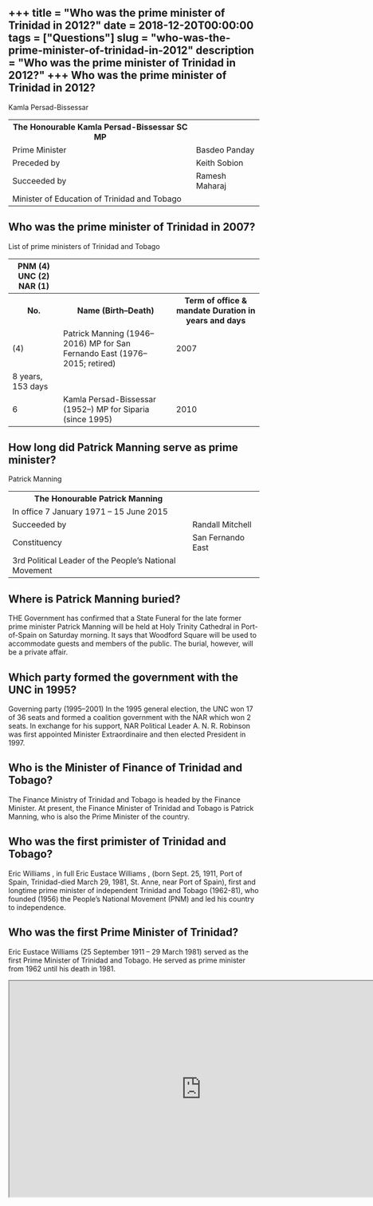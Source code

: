 +++
title = "Who was the prime minister of Trinidad in 2012?"
date = 2018-12-20T00:00:00
tags = ["Questions"]
slug = "who-was-the-prime-minister-of-trinidad-in-2012"
description = "Who was the prime minister of Trinidad in 2012?"
+++
Who was the prime minister of Trinidad in 2012?
-----------------------------------------------

Kamla Persad-Bissessar

<table><tr><th>The Honourable Kamla Persad-Bissessar SC MP</th></tr><tr><td>Prime Minister</td><td>Basdeo Panday</td></tr><tr><td>Preceded by</td><td>Keith Sobion</td></tr><tr><td>Succeeded by</td><td>Ramesh Maharaj</td></tr><tr><td>Minister of Education of Trinidad and Tobago</td></tr></table>

Who was the prime minister of Trinidad in 2007?
-----------------------------------------------

List of prime ministers of Trinidad and Tobago

<table><tr><th>PNM (4) UNC (2) NAR (1)</th></tr><tr><th>No.</th><th>Name (Birth–Death)</th><th>Term of office &amp; mandate Duration in years and days</th></tr><tr><td>(4)</td><td>Patrick Manning (1946–2016) MP for San Fernando East (1976–2015; retired)</td><td>2007</td></tr><tr><td>8 years, 153 days</td></tr><tr><td>6</td><td>Kamla Persad-Bissessar (1952–) MP for Siparia (since 1995)</td><td>2010</td></tr></table>

How long did Patrick Manning serve as prime minister?
-----------------------------------------------------

Patrick Manning

<table><tr><th>The Honourable Patrick Manning</th></tr><tr><td>In office 7 January 1971 – 15 June 2015</td></tr><tr><td>Succeeded by</td><td>Randall Mitchell</td></tr><tr><td>Constituency</td><td>San Fernando East</td></tr><tr><td>3rd Political Leader of the People’s National Movement</td></tr></table>

Where is Patrick Manning buried?
--------------------------------

THE Government has confirmed that a State Funeral for the late former prime minister Patrick Manning will be held at Holy Trinity Cathedral in Port-of-Spain on Saturday morning. It says that Woodford Square will be used to accommodate guests and members of the public. The burial, however, will be a private affair.

Which party formed the government with the UNC in 1995?
-------------------------------------------------------

Governing party (1995–2001) In the 1995 general election, the UNC won 17 of 36 seats and formed a coalition government with the NAR which won 2 seats. In exchange for his support, NAR Political Leader A. N. R. Robinson was first appointed Minister Extraordinaire and then elected President in 1997.

Who is the Minister of Finance of Trinidad and Tobago?
------------------------------------------------------

The Finance Ministry of Trinidad and Tobago is headed by the Finance Minister. At present, the Finance Minister of Trinidad and Tobago is Patrick Manning, who is also the Prime Minister of the country.

Who was the first primister of Trinidad and Tobago?
---------------------------------------------------

 Eric Williams , in full Eric Eustace Williams , (born Sept. 25, 1911, Port of Spain, Trinidad-died March 29, 1981, St. Anne, near Port of Spain), first and longtime prime minister of independent Trinidad and Tobago (1962-81), who founded (1956) the People’s National Movement (PNM) and led his country to independence.

Who was the first Prime Minister of Trinidad?
---------------------------------------------

Eric Eustace Williams (25 September 1911 – 29 March 1981) served as the first Prime Minister of Trinidad and Tobago. He served as prime minister from 1962 until his death in 1981.

<iframe allow="accelerometer; autoplay; clipboard-write; encrypted-media; gyroscope; picture-in-picture" allowfullscreen="" class="__youtube_prefs__  epyt-is-override  no-lazyload" data-no-lazy="1" data-origheight="433" data-origwidth="770" data-skipgform_ajax_framebjll="" height="433" id="_ytid_96734" loading="lazy" src="https://www.youtube.com/embed/Th0RMrgYrxo?enablejsapi=1&autoplay=0&cc_load_policy=0&cc_lang_pref=&iv_load_policy=1&loop=0&modestbranding=0&rel=1&fs=1&playsinline=0&autohide=2&theme=dark&color=red&controls=1&" title="YouTube player" width="770"></iframe>
